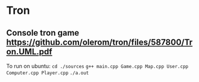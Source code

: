 # Tron
Console tron game
https://github.com/olerom/tron/files/587800/Tron.UML.pdf
---
To run on ubuntu: `cd ./sources` `g++ main.cpp Game.cpp Map.cpp User.cpp Computer.cpp Player.cpp` `./a.out`
